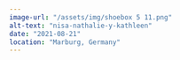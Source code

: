 ```yaml
---
image-url: "/assets/img/shoebox 5 11.png"
alt-text: "nisa-nathalie-y-kathleen"
date: "2021-08-21"
location: "Marburg, Germany"
---
```


